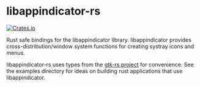 # libappindicator-rs

[![Crates.io](https://img.shields.io/crates/v/libappindicator.svg)](https://crates.io/crates/libappindicator)

Rust safe bindings for the libappindicator library. libappindicator provides
cross-distribution/window system functions for creating systray icons and menus.

libappindicator-rs uses types from the
[gtk-rs project](http://github.com/gtk-rs) for convenience. See the examples
directory for ideas on building rust applications that use libappindicator.

